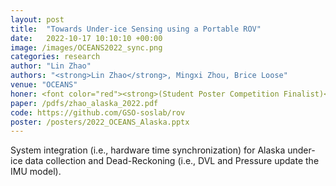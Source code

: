 ```yaml
---
layout: post
title:  "Towards Under-ice Sensing using a Portable ROV"
date:   2022-10-17 10:10:10 +00:00
image: /images/OCEANS2022_sync.png
categories: research
author: "Lin Zhao"
authors: "<strong>Lin Zhao</strong>, Mingxi Zhou, Brice Loose"
venue: "OCEANS"
honer: <font color="red"><strong>(Student Poster Competition Finalist)</strong></font> 
paper: /pdfs/zhao_alaska_2022.pdf
code: https://github.com/GSO-soslab/rov
poster: /posters/2022_OCEANS_Alaska.pptx
---
```

System integration (i.e., hardware time synchronization) for Alaska under-ice data collection and Dead-Reckoning (i.e., DVL and Pressure update the IMU model).